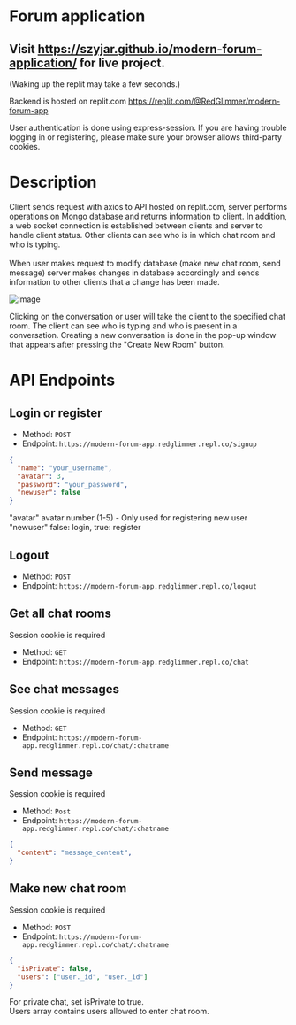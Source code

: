 # Forum application

## Visit https://szyjar.github.io/modern-forum-application/ for live project.<br>
(Waking up the replit may take a few seconds.)

Backend is hosted on replit.com
https://replit.com/@RedGlimmer/modern-forum-app

User authentication is done using express-session.
If you are having trouble logging in or registering, please make sure your browser allows third-party cookies.

# Description

Client sends request with axios to API hosted on replit.com, server performs operations on Mongo database and returns information to client. In addition,
a web socket connection is established between clients and server to handle client status. Other clients can see who is in which chat room and who is typing. <br><br>
When user makes request to modify database (make new chat room, send message) server makes changes in database accordingly and sends information to other clients that a change has been made.

![image](https://github.com/SzyJar/modern-forum-application/assets/107247457/74cdba3d-122c-4a4a-9277-a9f49f9ce342)


Clicking on the conversation or user will take the client to the specified chat room.
The client can see who is typing and who is present in a conversation.
Creating a new conversation is done in the pop-up window that appears after pressing the "Create New Room" button.

# API Endpoints
## Login or register
- Method: `POST`
- Endpoint: `https://modern-forum-app.redglimmer.repl.co/signup`
```json
{
  "name": "your_username",
  "avatar": 3, 
  "password": "your_password",
  "newuser": false 
}
```
"avatar" avatar number (1-5) - Only used for registering new user<br>
"newuser" false: login, true: register
## Logout
- Method: `POST`
- Endpoint: `https://modern-forum-app.redglimmer.repl.co/logout`
## Get all chat rooms
Session cookie is required
- Method: `GET`
- Endpoint: `https://modern-forum-app.redglimmer.repl.co/chat`
## See chat messages
Session cookie is required
- Method: `GET`
- Endpoint: `https://modern-forum-app.redglimmer.repl.co/chat/:chatname`
## Send message
Session cookie is required
- Method: `Post`
- Endpoint: `https://modern-forum-app.redglimmer.repl.co/chat/:chatname`
```json
{
  "content": "message_content",
}
```
## Make new chat room
Session cookie is required
- Method: `POST`
- Endpoint: `https://modern-forum-app.redglimmer.repl.co/chat/:chatname`
```json
{
  "isPrivate": false,
  "users": ["user._id", "user._id"]
}
```
For private chat, set isPrivate to true.<br>
Users array contains users allowed to enter chat room.
